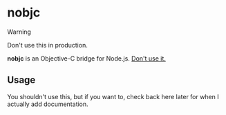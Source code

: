 # nobjc

> [!WARNING]
> Don't use this in production.

**nobjc** is an Objective-C bridge for Node.js. [Don't use it.](https://wts.dev/posts/nobjc/)

## Usage

You shouldn't use this, but if you want to, check back here later for when I actually add documentation.
